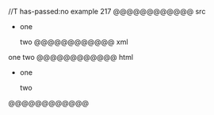 //T has-passed:no
example 217
@@@@@@@@@@@@ src
- one

  two
@@@@@@@@@@@@ xml
<?xml version="1.0" encoding="UTF-8"?>
<!DOCTYPE document SYSTEM "CommonMark.dtd">
<document xmlns="http://commonmark.org/xml/1.0">
  <list type="bullet" tight="false">
    <item>
      <paragraph>
        <text>one</text>
      </paragraph>
      <paragraph>
        <text>two</text>
      </paragraph>
    </item>
  </list>
</document>
@@@@@@@@@@@@ html
<ul>
<li>
<p>one</p>
<p>two</p>
</li>
</ul>
@@@@@@@@@@@@
